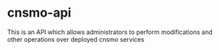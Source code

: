 # cnsmo-api
This is an API which allows administrators to perform modifications and other operations over deployed cnsmo services
